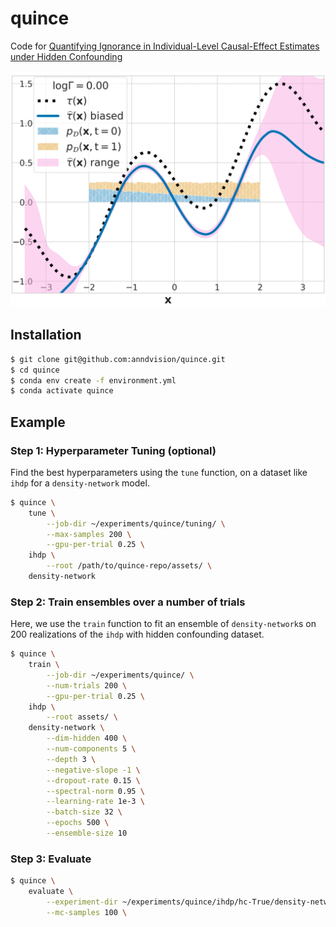 # quince

Code for [Quantifying Ignorance in Individual-Level Causal-Effect Estimates under Hidden Confounding](https://arxiv.org/abs/2103.04850)

![Image of Gamma Sweep](assets/gamma-sweep.gif)

## Installation

```.bash
$ git clone git@github.com:anndvision/quince.git
$ cd quince
$ conda env create -f environment.yml
$ conda activate quince
```

## Example

### Step 1: Hyperparameter Tuning (optional)

Find the best hyperparameters using the `tune` function, on a dataset like `ihdp` for a `density-network` model.

```.bash
$ quince \
    tune \
        --job-dir ~/experiments/quince/tuning/ \
        --max-samples 200 \
        --gpu-per-trial 0.25 \
    ihdp \
        --root /path/to/quince-repo/assets/ \
    density-network
```

### Step 2: Train ensembles over a number of trials

Here, we use the `train` function to fit an ensemble of `density-network`s on 200 realizations of the `ihdp` with hidden confounding dataset.

```.bash
$ quince \
    train \
        --job-dir ~/experiments/quince/ \
        --num-trials 200 \
        --gpu-per-trial 0.25 \
    ihdp \
        --root assets/ \
    density-network \
        --dim-hidden 400 \
        --num-components 5 \
        --depth 3 \
        --negative-slope -1 \
        --dropout-rate 0.15 \
        --spectral-norm 0.95 \
        --learning-rate 1e-3 \
        --batch-size 32 \
        --epochs 500 \
        --ensemble-size 10

```

### Step 3: Evaluate

```.bash
$ quince \
    evaluate \
        --experiment-dir ~/experiments/quince/ihdp/hc-True/density-network/dh-400_nc-5_dp-3_ns--1.0_dr-0.15_sn-0.95_lr-0.001_bs-32_ep-500/ \
        --mc-samples 100 \
```
